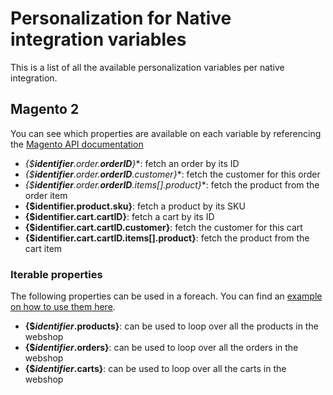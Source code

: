 # Personalization for Native integration variables

This is a list of all the available personalization variables per native integration.

## Magento 2

You can see which properties are available on each variable by referencing the [Magento API documentation](https://developer.adobe.com/commerce/webapi/rest/quick-reference/)

* **{$**identifier**.order.**orderID***}**: fetch an order by its ID
* **{$**identifier**.order.**orderID***.customer}**: fetch the customer for this order
* **{$**identifier**.order.**orderID***.items[].product}**: fetch the product from the order item
* **{$**identifier**.product.sku}**: fetch a product by its SKU
* **{$**identifier**.cart.**cartID**}**: fetch a cart by its ID
* **{$**identifier**.cart.**cartID**.customer}**: fetch the customer for this cart
* **{$**identifier**.cart.**cartID**.items[].product}**: fetch the product from the cart item

### Iterable properties

The following properties can be used in a foreach. You can find an [example on how to use them here](./personalization#native-integrations).

* **{$*identifier*.products}**: can be used to loop over all the products in the webshop
* **{$*identifier*.orders}**: can be used to loop over all the orders in the webshop
* **{$*identifier*.carts}**: can be used to loop over all the carts in the webshop
